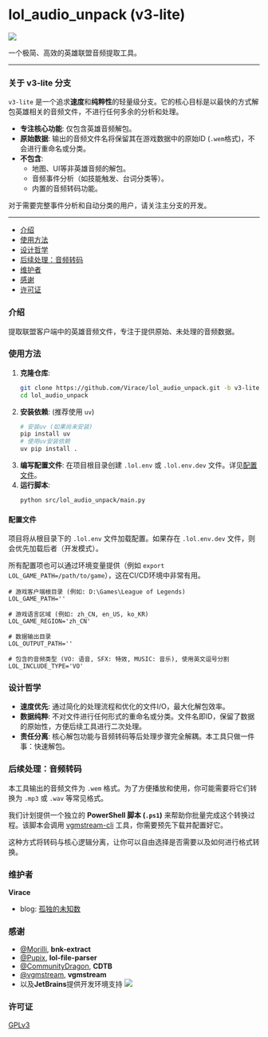 # lol_audio_unpack (v3-lite)
![](https://img.shields.io/badge/python-%3E%3D3.10-blue)

一个极简、高效的英雄联盟音频提取工具。

---

### **关于 v3-lite 分支**
`v3-lite` 是一个追求**速度**和**纯粹性**的轻量级分支。它的核心目标是以最快的方式解包英雄相关的音频文件，不进行任何多余的分析和处理。

-   **专注核心功能**: 仅包含英雄音频解包。
-   **原始数据**: 输出的音频文件名将保留其在游戏数据中的原始ID (`.wem`格式)，不会进行重命名或分类。
-   **不包含**:
    -   地图、UI等非英雄音频的解包。
    -   音频事件分析（如技能触发、台词分类等）。
    -   内置的音频转码功能。

对于需要完整事件分析和自动分类的用户，请关注主分支的开发。

---

- [介绍](#介绍)
- [使用方法](#使用方法)
- [设计哲学](#设计哲学)
- [后续处理：音频转码](#后续处理音频转码)
- [维护者](#维护者)
- [感谢](#感谢)
- [许可证](#许可证)


### 介绍
提取联盟客户端中的英雄音频文件，专注于提供原始、未处理的音频数据。

### 使用方法
1.  **克隆仓库**:
    ```bash
    git clone https://github.com/Virace/lol_audio_unpack.git -b v3-lite
    cd lol_audio_unpack
    ```
2.  **安装依赖**: (推荐使用 `uv`)
    ```bash
    # 安装uv (如果尚未安装)
    pip install uv
    # 使用uv安装依赖
    uv pip install .
    ```
3.  **编写配置文件**:
    在项目根目录创建 `.lol.env` 或 `.lol.env.dev` 文件。详见[配置文件](#配置文件)。
4.  **运行脚本**:
    ```bash
    python src/lol_audio_unpack/main.py
    ```

#### 配置文件
项目将从根目录下的 `.lol.env` 文件加载配置。如果存在 `.lol.env.dev` 文件，则会优先加载后者（开发模式）。

所有配置项也可以通过环境变量提供（例如 `export LOL_GAME_PATH=/path/to/game`），这在CI/CD环境中非常有用。

```dotenv
# 游戏客户端根目录 (例如: D:\Games\League of Legends)
LOL_GAME_PATH=''

# 游戏语言区域 (例如: zh_CN, en_US, ko_KR)
LOL_GAME_REGION='zh_CN'

# 数据输出目录
LOL_OUTPUT_PATH=''

# 包含的音频类型 (VO: 语音, SFX: 特效, MUSIC: 音乐), 使用英文逗号分割
LOL_INCLUDE_TYPE='VO'
```

### 设计哲学
-   **速度优先**: 通过简化的处理流程和优化的文件I/O，最大化解包效率。
-   **数据纯粹**: 不对文件进行任何形式的重命名或分类。文件名即ID，保留了数据的原始性，方便后续工具进行二次处理。
-   **责任分离**: 核心解包功能与音频转码等后处理步骤完全解耦。本工具只做一件事：快速解包。

### 后续处理：音频转码
本工具输出的音频文件为 `.wem` 格式。为了方便播放和使用，你可能需要将它们转换为 `.mp3` 或 `.wav` 等常见格式。

我们计划提供一个独立的 **PowerShell 脚本 (`.ps1`)** 来帮助你批量完成这个转换过程。该脚本会调用 [vgmstream-cli](https://github.com/vgmstream/vgmstream) 工具，你需要预先下载并配置好它。

这种方式将转码与核心逻辑分离，让你可以自由选择是否需要以及如何进行格式转换。

### 维护者
**Virace**
- blog: [孤独的未知数](https://x-item.com)

### 感谢
- [@Morilli](https://github.com/Morilli/bnk-extract), **bnk-extract**
- [@Pupix](https://github.com/Pupix/lol-file-parser), **lol-file-parser**
- [@CommunityDragon](https://github.com/CommunityDragon/CDTB), **CDTB**
- [@vgmstream](https://github.com/vgmstream/vgmstream), **vgmstream**
- 以及**JetBrains**提供开发环境支持
  <a href="https://www.jetbrains.com/?from=kratos-pe" target="_blank"><img src="https://cdn.jsdelivr.net/gh/virace/kratos-pe@main/jetbrains.svg"></a>

### 许可证
[GPLv3](LICENSE)
